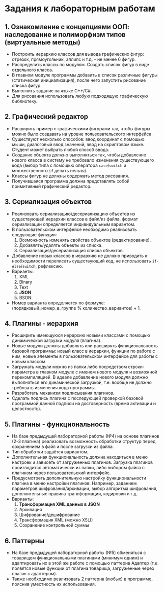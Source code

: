 ﻿# Задания к лабораторным работам

## 1. Ознакомление с концепциями ООП: наследование и полиморфизм типов (виртуальные методы)

* Построить иерархию классов для вывода графических фигур: отрезок, прямоугольник, эллипс и т.д. - не менее 6 фигур.
* Распределить классы по модулям. Создать список фигур  в виде отдельного класса.
* В главном модуле программы добавить в список различные фигуры (статическая инициализация), после чего запустить рисование списка фигур.
* Выполнить задание на языке C++/C#.
* Для рисования использовать любую подходящую графическую библиотеку.

## 2. Графический редактор

* Расширить пример с графическими фигурами так, чтобы фигуры можно было создавать на уровне пользовательского интерфейса.
* Существуют несколько способов: ввод координат с помощью мыши, диалоговый ввод значений, ввод на скриптовом языке. Студент может выбрать любой способ ввода.
* Создание объекта должно выполняться так, чтобы добавление нового класса в систему не требовало изменения существующего кода (выбор типа с помощью оператора `case`/`switch` и множественного `if` делать нельзя).
* Классы фигур не должны содержать метод рисования.
* Получившаяся программа должна представлять собой примитивный графический редактор.

## 3. Сериализация объектов

* Реализовать сериализацию/десериализацию объектов из существующей иерархии классов в файл/из файла, формат сериализации определяется индивидуальным вариантом.
* В пользовательском интерфейсе необходимо реализовать следующие функции:
  1. Возможность изменять свойства объектов (редактирование).
  1. Добавлять/удалять объекты из списка.
  1. Сериализация/десериализация списка объектов.
* Добавление новых классов в иерархию не должно приводить к необходимости переписать существующий код, не использовать `if-else`/`switch`, рефлексию.
* Варианты:
  1. XML
  1. Binary
  1. Text
  1. **JSON**
  1. BSON
* Номер варианта определяется по формуле: (порядковый_номер_в_группе % количество_вариантов) + 1.

## 4. Плагины - иерархия

* Расширить имеющуюся иерархию новыми классами с помощью динамической загрузки модуля (плагина).
* Новые модули должны добавлять или расширять функциональность базовой программы: новый класс в иерархии, функции по работе с ним, новые элементы в пользовательском интерфейсе для работы с новым классом.
* Загружать модули можно из папки либо посредством строки-параметра в главном модуле с именем нового модуля и возможной перекомпиляцией. В идеале добавление нового модуля должно выполняться его динамической загрузкой, т.е. вообще не должно требовать изменения кода программы.
* Разработать механизм подписывания плагинов.
* Сделать подпись плагина с последующей проверкой базовой программой данной подписи на достоверность (время активации и целостность).

## 5. Плагины - функциональность

* На базе предыдущей лабораторной работы (№4) на основе плагинов (2-3 плагина) реализовать возможность обработки структур перед сохранением в файл и после загрузки из файла.
* Тип обработки задаётся вариантом.
* Дополнительная функциональность должна находиться в меню настроек и зависеть от загруженных плагинов. Загрузка плагинов производится автоматически из папки, либо выбором файла с плагином через пользовательский интерфейс.
* Предусмотреть дополнительную настройку функциональности плагина в меню настройки плагинов. Например, заданием параметров шифрования/архивации, выбор алгоритма шифрования, дополнительные правила трансформации, кодировки и т.д.
* Варианты:
  1. **Трансформация XML данных в JSON**
  1. Архивация
  1. Шифрование/дешифрование
  1. Трансформация XML (можно XSLI)
  1. Сохранение контрольной суммы

## 6. Паттерны

* На базе предыдущей лабораторной работы (№5) обменяться с товарищем функциональными плагинами (минимум одним) и адаптировать их в этой же работе с помощью паттерна Адаптер (т.е. появятся новые функции от плагина товарища, загруженные через плагин с адаптером).
* Также необходимо реализовать 2 паттерна (любых) в программе, пояснив уместность их использования.
